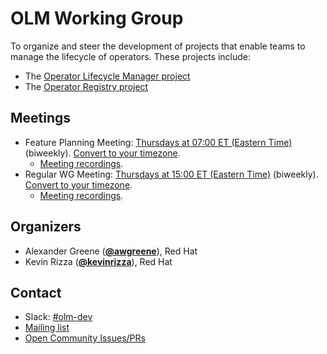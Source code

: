 <!---
This is an autogenerated file!

Please do not edit this file directly, but instead make changes to the
sigs.yaml file in the project root.

To understand how this file is generated, see https://git.k8s.io/community/generator/README.md
--->
# OLM Working Group

To organize and steer the development of projects that enable teams to manage the lifecycle of operators. These projects include:
  - The [Operator Lifecycle Manager project](https://github.com/operator-framework/operator-lifecycle-manager)
  - The [Operator Registry project](https://github.com/operator-framework/operator-registry)

## Meetings
* Feature Planning Meeting: [Thursdays at 07:00 ET (Eastern Time)](https://docs.google.com/document/d/1LMQ5QlEYgGBeSc75fhHh-VFJ8_B2j4ieBcagIa-QfwU/edit) (biweekly). [Convert to your timezone](http://www.thetimezoneconverter.com/?t=07:00&tz=ET%20%28Eastern%20Time%29).
  * [Meeting recordings](https://www.youtube.com/playlist?list=PLEcO8aSeUjeXoywfA_VQdxkqP00-VBzEA).
* Regular WG Meeting: [Thursdays at 15:00 ET (Eastern Time)](https://docs.google.com/document/d/1Zuv-BoNFSwj10_zXPfaS9LWUQUCak2c8l48d0-AhpBw/edit) (biweekly). [Convert to your timezone](http://www.thetimezoneconverter.com/?t=15:00&tz=ET%20%28Eastern%20Time%29).
  * [Meeting recordings](https://www.youtube.com/playlist?list=PLEcO8aSeUjeXDvBtPlaAvPTaknPR0Uwi-).

## Organizers

* Alexander Greene (**[@awgreene](https://github.com/awgreene)**), Red Hat
* Kevin Rizza (**[@kevinrizza](https://github.com/kevinrizza)**), Red Hat

## Contact
- Slack: [#olm-dev](https://kubernetes.slack.com/messages/olm-dev)
- [Mailing list](https://groups.google.com/forum/#!forum/operator-framework-olm-dev)
- [Open Community Issues/PRs](https://github.com/operator-framework/community/labels/wg%2Folm)
<!-- BEGIN CUSTOM CONTENT -->

<!-- END CUSTOM CONTENT -->
